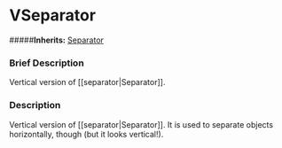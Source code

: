 #  VSeparator  
#####**Inherits:** [Separator](class_separator)

###  Brief Description  
Vertical version of [[separator|Separator]].

###  Description  
Vertical version of [[separator|Separator]]. It is used to separate objects horizontally, though (but it looks vertical!).
